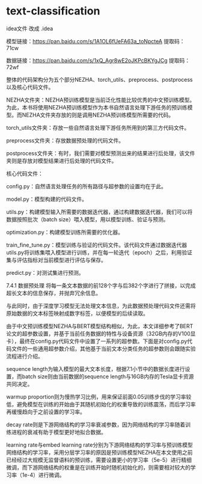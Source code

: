 # text-classification


idea文件 改成 .idea


模型链接：https://pan.baidu.com/s/1A1OL6fUeFA63a_toNpcteA 提取码：71cw

数据链接：https://pan.baidu.com/s/1xQ_Agr8wE2oJKPcBKYgJCg 提取码：72wf


整体的代码架构分为五个部分NEZHA、torch_utils、preprocess、postprocess以及核心代码文件。

NEZHA文件夹：NEZHA预训练模型是当前泛化性能比较优秀的中文预训练模型。为此，本书将使用NEZHA预训练模型作为本书自然语言处理下游任务的预训练模型。而NEZHA文件夹存放的则是调用NEZHA预训练模型所需要的代码。

torch_utils文件夹：存放一些自然语言处理下游任务所用到的第三方代码文件。

preprocess文件夹：存放数据预处理的代码文件。

postprocess文件夹：有时，我们需要对模型预测出来的结果进行后处理，该文件夹则是存放对模型结果进行后处理的代码文件。

核心代码文件：

config.py：自然语言处理任务的所有路径与超参数的设置均在于此。

model.py：模型构建的代码文件。

utils.py：构建模型输入所需要的数据迭代器，通过构建数据迭代器，我们可以将数据按照批次（batch size）喂入模型，用以模型训练、验证与预测。

optimization.py：构建模型训练所需要的优化器。

train_fine_tune.py：模型训练与验证的代码文件。该代码文件通过数据迭代器utils.py将训练集喂入模型进行训练，并在每一轮迭代（epoch）之后，利用验证集与评估指标对当前模型进行评估与保存。

predict.py：对测试集进行预测。


7.4.1 数据预处理
将每一条文本数据的前128个字与后382个字进行了拼接，以完成超长文本的信息保存，并抛弃冗余信息。

与此同时，由于深度学习模型无法处理文本信息，为此数据预处理代码文件还需将原始数据的文本标签映射成数字标签，以便模型的后续读取。

由于中文预训练模型NEZHA与BERT模型结构相似，为此，本文详细参考了BERT论文的超参数设置，并基于当前任务数据的特性与设备资源（32GB内存的V100显卡），最终在config.py代码文件中设置了一系列的超参数。下面是对config.py代码文件的一些通用超参数介绍，其他基于当前文本分类任务的超参数则会跟随实验流程进行介绍。

sequence length为输入模型的最大文本长度，根据7.1小节中的数据长度进行设置，而batch size则由当前数据的sequence length与16GB内存的Tesla显卡资源共同决定。

warmup proportion则为慢热学习比例，用来保证前面0.05训练步伐的学习率较低，避免模型在训练的开始由于其随机初始化的权重导致的训练震荡，而后学习率再缓慢趋向于之前设置的学习率。

decay rate则是下游网络结构的学习率衰减参数，因为网络结构的学习率随着训练进程的衰减有助于模型更好地拟合数据。

learning rate与embed learning rate分别为下游网络结构的学习率与预训练模型网络结构的学习率，采用分层学习率的原因是预训练模型NEZHA在本文使用之前已经经过大规模无监督语料的预训练，需要设置更小的学习率（5e-5）进行精细微调，而下游网络结构的权重是在训练开始时随机初始化的，则需要相对较大的学习率（1e-4）进行微调。

